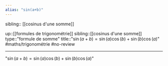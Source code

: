 ```yaml
---
alias: "sin(a+b)"
---
```

sibling:: [[cosinus d'une somme]]

up::[[formules de trigonométrie]]
sibling::[[cosinus d'une somme]]
type::"formule de somme"
title::"$\sin(a+b) = \sin(a)\cos(b) + \sin(b)\cos(a)$"
#maths/trigonométrie #no-review 

----
"$\sin(a+b) = \sin(a)\cos(b) + \sin(b)\cos(a)$"